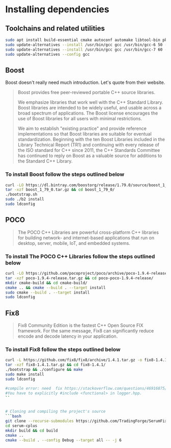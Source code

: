 # Installing dependencies

## Toolchains and related utilities
```bash
sudo apt install build-essential cmake autoconf automake libtool-bin pkg-config zlib1g-dev gcc-6 g++-6
sudo update-alternatives --install /usr/bin/gcc gcc /usr/bin/gcc-6 50 --slave /usr/bin/g++ g++ /usr/bin/g++-6
sudo update-alternatives --install /usr/bin/gcc gcc /usr/bin/gcc-7 60 --slave /usr/bin/g++ g++ /usr/bin/g++-7
sudo update-alternatives --config gcc
```

## Boost
Boost doesn't really need much introduction. Let's quote from their website.
> Boost provides free peer-reviewed portable C++ source libraries.  
>  
> We emphasize libraries that work well with the C++ Standard Library. Boost libraries are intended to be widely useful, and usable across a broad spectrum of applications. The Boost license encourages the use of Boost libraries for all users with minimal restrictions.  
>  
> We aim to establish "existing practice" and provide reference implementations so that Boost libraries are suitable for eventual standardization. Beginning with the ten Boost Libraries included in the Library Technical Report (TR1) and continuing with every release of the ISO standard for C++ since 2011, the C++ Standards Committee has continued to reply on Boost as a valuable source for additions to the Standard C++ Library.

### To install Boost follow the steps outlined below
```bash
curl -LO https://dl.bintray.com/boostorg/release/1.79.0/source/boost_1_79_0.tar.gz
tar -xzf boost_1_79_0.tar.gz && cd boost_1_79_0/
./bootstrap.sh
sudo ./b2 install
sudo ldconfig
```

## POCO
> The POCO C++ Libraries are powerful cross-platform C++ libraries for building network- and internet-based applications that run on desktop, server, mobile, IoT, and embedded systems. 

### To install The POCO C++ Libraries follow the steps outlined below
```bash
curl -LO https://github.com/pocoproject/poco/archive/poco-1.9.4-release.tar.gz
tar -xzf poco-1.9.4-release.tar.gz && cd poco-poco-1.9.4-release/
mkdir cmake-build && cd cmake-build/
cmake .. && cmake --build . --target install
sudo cmake --build . --target install
sudo ldconfig
```

## Fix8
> Fix8 Community Edition is the fastest C++ Open Source FIX framework. For the same message, Fix8 can significantly reduce encode and decode latency in your application.

### To install Fix8 follow the steps outlined below
```bash
curl -L https://github.com/fix8/fix8/archive/1.4.1.tar.gz -o fix8-1.4.1.tar.gz
tar -xzf fix8-1.4.1.tar.gz && cd fix8-1.4.1/
./bootstrap && ./configure && make
sudo make install
sudo ldconfig

#compile error: need  fix https://stackoverflow.com/questions/46916875/error-when-building-fix-8
#You have to explicitly #include <functional> in logger.hpp.
``


# Cloning and compiling the project's source
```bash
git clone --recurse-submodules https://github.com/TradingForge/SerumFixServer.git
cd serum-cplus
mkdir build && cd build
cmake ..
cmake --build . --config Debug --target all -- -j 6
```
